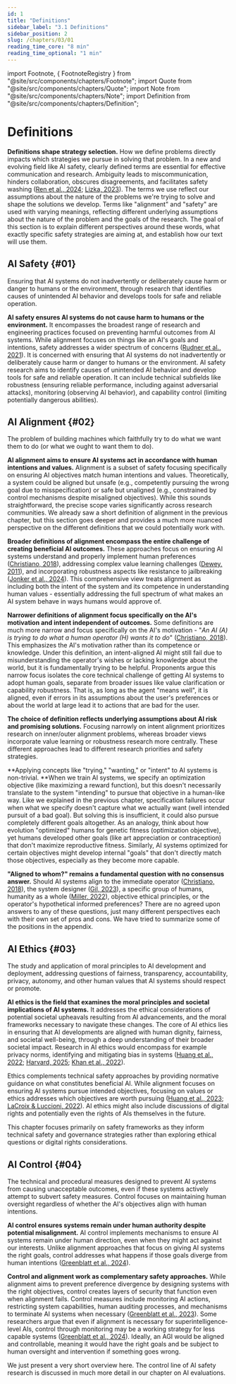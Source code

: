 ```yaml
---
id: 1
title: "Definitions"
sidebar_label: "3.1 Definitions"
sidebar_position: 2
slug: /chapters/03/01
reading_time_core: "8 min"
reading_time_optional: "1 min"
---
```

import Footnote, { FootnoteRegistry } from "@site/src/components/chapters/Footnote";
import Quote from "@site/src/components/chapters/Quote";
import Note from "@site/src/components/chapters/Note";
import Definition from "@site/src/components/chapters/Definition";

# Definitions

**Definitions shape strategy selection.** How we define problems directly impacts which strategies we pursue in solving that problem. In a new and evolving field like AI safety, clearly defined terms are essential for effective communication and research. Ambiguity leads to miscommunication, hinders collaboration, obscures disagreements, and facilitates safety washing ([Ren et al., 2024](https://arxiv.org/abs/2407.21792); [Lizka, 2023](https://forum.effectivealtruism.org/posts/f2qojPr8NaMPo2KJC/beware-safety-washing)). The terms we use reflect our assumptions about the nature of the problems we're trying to solve and shape the solutions we develop. Terms like "alignment" and "safety" are used with varying meanings, reflecting different underlying assumptions about the nature of the problem and the goals of the research. The goal of this section is to explain different perspectives around these words, what exactly specific safety strategies are aiming at, and establish how our text will use them.

## AI Safety {#01}

<Definition term="AI safety" source="" number="1" label="3.1">

Ensuring that AI systems do not inadvertently or deliberately cause harm or danger to humans or the environment, through research that identifies causes of unintended AI behavior and develops tools for safe and reliable operation.

</Definition>

**AI safety ensures AI systems do not cause harm to humans or the environment.** It encompasses the broadest range of research and engineering practices focused on preventing harmful outcomes from AI systems. While alignment focuses on things like an AI's goals and intentions, safety addresses a wider spectrum of concerns ([Rudner et al., 2021](https://cset.georgetown.edu/publication/key-concepts-in-ai-safety-an-overview/)). It is concerned with ensuring that AI systems do not inadvertently or deliberately cause harm or danger to humans or the environment. AI safety research aims to identify causes of unintended AI behavior and develop tools for safe and reliable operation. It can include technical subfields like robustness (ensuring reliable performance, including against adversarial attacks), monitoring (observing AI behavior), and capability control (limiting potentially dangerous abilities).

## AI Alignment {#02}

<Definition term="AI Alignment" source="([Christiano, 2024](https://paulfchristiano.com/ai/))" number="2" label="3.2">

The problem of building machines which faithfully try to do what we want them to do (or what we ought to want them to do).

</Definition>

**AI alignment aims to ensure AI systems act in accordance with human intentions and values.** Alignment is a subset of safety focusing specifically on ensuring AI objectives match human intentions and values. Theoretically, a system could be aligned but unsafe (e.g., competently pursuing the wrong goal due to misspecification) or safe but unaligned (e.g., constrained by control mechanisms despite misaligned objectives). While this sounds straightforward, the precise scope varies significantly across research communities. We already saw a short definition of alignment in the previous chapter, but this section goes deeper and provides a much more nuanced perspective on the different definitions that we could potentially work with.

**Broader definitions of alignment encompass the entire challenge of creating beneficial AI outcomes.** These approaches focus on ensuring AI systems understand and properly implement human preferences ([Christiano, 2018](https://www.alignmentforum.org/posts/ZeE7EKHTFMBs8eMxn/clarifying-ai-alignment)), addressing complex value learning challenges ([Dewey, 2011](https://intelligence.org/files/LearningValue.pdf)), and incorporating robustness aspects like resistance to jailbreaking ([Jonker et al., 2024](https://www.ibm.com/think/topics/ai-alignment)). This comprehensive view treats alignment as including both the intent of the system and its competence in understanding human values - essentially addressing the full spectrum of what makes an AI system behave in ways humans would approve of<Footnote id="alignment_hedging" number="1" text="While AI alignment does not necessarily encompass all systemic risks and misuses, there is some overlap. Some alignment techniques could help mitigate certain misuse scenarios—for instance, alignment methods could ensure that models refuse to cooperate with users intending to use AI for harmful purposes like bioterrorism. Similarly, from a systemic risk perspective, a well-aligned AI might recognize and refuse to participate in problematic processes embedded in systems like financial markets. However, challenges remain, as malicious actors might attempt to circumvent these protections through targeted fine-tuning of models for harmful purposes, and in this case even a perfectly aligned model wouldn't be able to resist." />.

**Narrower definitions of alignment focus specifically on the AI's motivation and intent independent of outcomes.** Some definitions are much more narrow and focus specifically on the AI's motivation - "*An AI (A) is trying to do what a human operator (H) wants it to do*" ([Christiano, 2018](https://www.alignmentforum.org/posts/ZeE7EKHTFMBs8eMxn/clarifying-ai-alignment)). This emphasizes the AI's motivation rather than its competence or knowledge. Under this definition, an intent-aligned AI might still fail due to misunderstanding the operator's wishes or lacking knowledge about the world, but it is fundamentally trying to be helpful. Proponents argue this narrow focus isolates the core technical challenge of getting AI systems to adopt human goals, separate from broader issues like value clarification or capability robustness. That is, as long as the agent "means well", it is aligned, even if errors in its assumptions about the user's preferences or about the world at large lead it to actions that are bad for the user.

**The choice of definition reflects underlying assumptions about AI risk and promising solutions.** Focusing narrowly on intent alignment prioritizes research on inner/outer alignment problems, whereas broader views incorporate value learning or robustness research more centrally. These different approaches lead to different research priorities and safety strategies.



**Applying concepts like "trying," "wanting," or "intent" to AI systems is non-trivial. **When we train AI systems, we specify an optimization objective (like maximizing a reward function), but this doesn't necessarily translate to the system "intending" to pursue that objective in a human-like way. Like we explained in the previous chapter, specification failures occur when what we specify doesn't capture what we actually want (well intended pursuit of a bad goal). But solving this is insufficient, it could also pursue completely different goals altogether. As an analogy, think about how evolution "optimized" humans for genetic fitness (optimization objective), yet humans developed other goals (like art appreciation or contraception) that don't maximize reproductive fitness. Similarly, AI systems optimized for certain objectives might develop internal "goals" that don't directly match those objectives, especially as they become more capable.

**"Aligned to whom?" remains a fundamental question with no consensus answer.** Should AI systems align to the immediate operator ([Christiano, 2018](https://www.alignmentforum.org/posts/ZeE7EKHTFMBs8eMxn/clarifying-ai-alignment)), the system designer ([Gil, 2023](https://forum.effectivealtruism.org/posts/6aYfWyo9DKEheogf8/don-t-call-it-ai-alignment)), a specific group of humans, humanity as a whole ([Miller, 2022](https://forum.effectivealtruism.org/posts/DXuwsXsqGq5GtmsB3/ai-alignment-with-humans-but-with-which-humans)), objective ethical principles, or the operator's hypothetical informed preferences? There are no agreed upon answers to any of these questions, just many different perspectives each with their own set of pros and cons. We have tried to summarize some of the positions in the appendix.

## AI Ethics {#03}

<Definition term="AI Ethics" source="([Huang et al., 2023](https://ieeexplore.ieee.org/abstract/document/9844014))" number="3" label="3.3">

The study and application of moral principles to AI development and deployment, addressing questions of fairness, transparency, accountability, privacy, autonomy, and other human values that AI systems should respect or promote.

</Definition>

**AI ethics is the field that examines the moral principles and societal implications of AI systems.** It addresses the ethical considerations of potential societal upheavals resulting from AI advancements, and the moral frameworks necessary to navigate these changes. The core of AI ethics lies in ensuring that AI developments are aligned with human dignity, fairness, and societal well-being, through a deep understanding of their broader societal impact. Research in AI ethics would encompass for example privacy norms, identifying and mitigating bias in systems ([Huang et al., 2022](https://ieeexplore.ieee.org/abstract/document/9844014); [Harvard, 2025](https://careerservices.fas.harvard.edu/blog/2025/05/01/what-is-ai-ethics/); [Khan et al., 2022](https://arxiv.org/abs/2109.07906)).

Ethics complements technical safety approaches by providing normative guidance on what constitutes beneficial AI. While alignment focuses on ensuring AI systems pursue intended objectives, focusing on values or ethics addresses which objectives are worth pursuing ([Huang et al., 2023](https://ieeexplore.ieee.org/abstract/document/9844014); [LaCroix & Luccioni, 2022](https://arxiv.org/abs/2204.05151)). AI ethics might also include discussions of digital rights and potentially even the rights of AIs themselves in the future.

This chapter focuses primarily on safety frameworks as they inform technical safety and governance strategies rather than exploring ethical questions or digital rights considerations.

## AI Control {#04}

<Definition term="AI Control" source="([Greenblatt et al., 2024](https://www.alignmentforum.org/posts/kcKrE9mzEHrdqtDpE/the-case-for-ensuring-that-powerful-ais-are-controlled))" number="4" label="3.4">

The technical and procedural measures designed to prevent AI systems from causing unacceptable outcomes, even if these systems actively attempt to subvert safety measures. Control focuses on maintaining human oversight regardless of whether the AI's objectives align with human intentions.

</Definition>

**AI control ensures systems remain under human authority despite potential misalignment.** AI control implements mechanisms to ensure AI systems remain under human direction, even when they might act against our interests. Unlike alignment approaches that focus on giving AI systems the right goals, control addresses what happens if those goals diverge from human intentions ([Greenblatt et al., 2024](https://www.alignmentforum.org/posts/kcKrE9mzEHrdqtDpE/the-case-for-ensuring-that-powerful-ais-are-controlled)).

**Control and alignment work as complementary safety approaches.** While alignment aims to prevent preference divergence by designing systems with the right objectives, control creates layers of security that function even when alignment fails. Control measures include monitoring AI actions, restricting system capabilities, human auditing processes, and mechanisms to terminate AI systems when necessary ([Greenblatt et al., 2023](https://arxiv.org/abs/2312.06942)). Some researchers argue that even if alignment is necessary for superintelligence-level AIs, control through monitoring may be a working strategy for less capable systems ([Greenblatt et al., 2024](https://www.alignmentforum.org/posts/kcKrE9mzEHrdqtDpE/the-case-for-ensuring-that-powerful-ais-are-controlled)). Ideally, an AGI would be aligned and controllable, meaning it would have the right goals and be subject to human oversight and intervention if something goes wrong.

We just present a very short overview here. The control line of AI safety research is discussed in much more detail in our chapter on AI evaluations.

<FootnoteRegistry title="Footnotes" />
